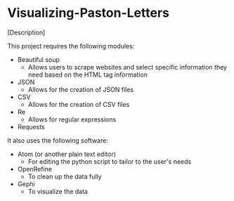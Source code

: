 # Visualizing-Paston-Letters

[Description]

This project requires the following modules:
- Beautiful soup
  - Allows users to scrape websites and select specific information they need based on the HTML tag information
- JSON
  - Allows for the creation of JSON files
- CSV
  - Allows for the creation of CSV files
- Re
  - Allows for regular expressions
- Requests

It also uses the following software:
- Atom (or another plain text editor)
  - For editing the python script to tailor to the user's needs
- OpenRefine
  - To clean up the data fully
- Gephi
  - To visualize the data
